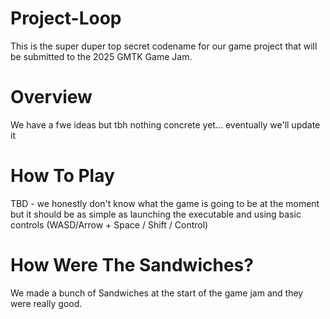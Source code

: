 # Project-Loop
This is the super duper top secret codename for our game project that will be submitted to the 2025 GMTK Game Jam.

# Overview
We have a fwe ideas but tbh nothing concrete yet... eventually we'll update it

# How To Play
TBD - we honestly don't know what the game is going to be at the moment but it should be as simple as launching the executable and using basic controls (WASD/Arrow + Space / Shift / Control)

# How Were The Sandwiches?
We made a bunch of Sandwiches at the start of the game jam and they were really good.